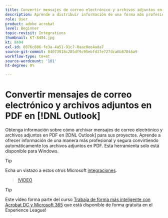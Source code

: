 ```yaml
---
title: Convertir mensajes de correo electrónico y archivos adjuntos en PDF en [!DNL Outlook]
description: Aprende a distribuir información de una forma más profesional y segura en [!DNL Outlook]
role: User
product: adobe acrobat
level: Beginner
topic-revisit: Integrations
thumbnail: KT-8494.jpg
kt: 8494
exl-id: 8876c886-fe3a-4a51-91c7-0aac0ee4ada7
source-git-commit: 04073918c285df9c95ebfd17e727dca6b87846a9
workflow-type: tm+mt
source-wordcount: '101'
ht-degree: 0%

---
```


# Convertir mensajes de correo electrónico y archivos adjuntos en PDF en [!DNL Outlook]

Obtenga información sobre cómo archivar mensajes de correo electrónico y archivos adjuntos en PDF en [!DNL Outlook] para sus proyectos. Aprende a ofrecer información de una manera más profesional y segura convirtiendo automáticamente los archivos adjuntos en PDF. Esta herramienta solo está disponible para Windows.

>[!TIP]
>
>Echa un vistazo a estos otros Microsoft [integraciones](../integrate/integrate-overview.md#microsoft).

>[!VIDEO](https://video.tv.adobe.com/v/336859?hidetitle=true)

>[!TIP]
>
>Este vídeo forma parte del curso [Trabaja de forma más inteligente con Acrobat DC y Microsoft 365](https://experienceleague.adobe.com/?recommended=Acrobat-U-1-2021.microsoft365) que está disponible de forma gratuita en el Experience League!
